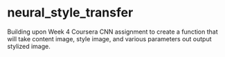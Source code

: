 # neural_style_transfer
Building upon Week 4 Coursera CNN assignment to create a function that will take content image, style image, and various parameters out output stylized image.  
